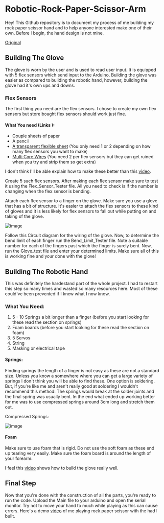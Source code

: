 # Robotic-Rock-Paper-Scissor-Arm
Hey! This Github repository is to document my process of me building my rock paper scissor hand and to help anyone interested make one of their own.
Before I begin, the hand design is not mine.

[Original](https://create.arduino.cc/projecthub/laurencemlai/diy-glove-controlled-robotic-hand-ff5d63?ref=user&ref_id=1858882&offset=0) 

## Building The Glove
The glove is worn by the user and is used to read user input. It is equipped with 5 flex sensors which send input to the Arduino. Building the glove was easier as compared to building the robotic hand, however, building the glove had it's own ups and downs.
### Flex Sensors
The first thing you need are the flex sensors. I chose to create my own flex sensors but store bought flex sensors should work just fine. 
#### What You need (Links ):
* Couple sheets of paper
* A pencil
* [A transparent flexible sheet](https://www.amazon.com/Polystyrene-Flexible-Modeling-Projects-Paintings/dp/B0968YG7ZR/ref=sr_1_13?crid=3H9RM80XCE6C7&keywords=flexible%2Bperspex%2Bsheet&qid=1658641150&sprefix=flexible%2Bperspex%2Bsheet%2Caps%2C256&sr=8-13&th=1) (You only need 1 or 2 depending on how many flex sensors you want to make)
* [Multi Core Wires](https://www.amazon.com/Elegoo-EL-CP-004-Multicolored-Breadboard-arduino/dp/B01EV70C78/ref=sr_1_6?crid=26UAPN9GRYGZ1&keywords=jumper%2Bwires&qid=1658641292&sprefix=jumper%2Bwire%2Caps%2C292&sr=8-6&th=1) (You need 2 per flex sensors but they can get ruined when you try and strip them so get extra)

I don't think I'll be able explain how to make these better than this [video](https://www.youtube.com/watch?v=SJNYbSpvlP8).

Create 5 such flex sensors. After making each flex sensor make sure to test it using the Flex_Sensor_Tester file. All you need to check is if the number is changing when the flex sensor is bending.

Attach each flex sensor to a finger on the glove. Make sure you use a glove that has a bit of structure. It's easier to attach the flex sensors to these kind of gloves and it is less likely for flex sensors to fall out while putting on and taking of the glove.

![image](https://user-images.githubusercontent.com/102592750/194369497-d663d30d-a414-4fc3-b53f-deb7d9cb19a5.png)


Follow this Circuit diagram for the wiring of the glove. Now, to determine the bend limit of each finger run the Bend_Limit_Tester file. Note a suitable number for each of the fingers past which the finger is surely bent.
Now, run the Glove_test file and enter your determined limits. Make sure all of this is working fine and your done with the glove!

## Building The Robotic Hand
This was definitely the hardestand part of the whole project. I had to restart this step so many times and wasted so many resources here. Most of these could've been prevented if I knew what I now know.

### What You Need:
1) 5 - 10 Springs a bit longer than a finger (before you start looking for these read the section on springs)
2) Foam boards (before you start looking for these read the section on foam)
3) 5 Servos
4) String 
5) Masking or electrical tape

#### Springs:
Finding springs the length of a finger is not easy as these are not a standard size. Unless you know a somewhere where you can get a large variety of springs I don't think you will be able to find these. One option is soldering. But, if you're like me and aren't really good at soldering I wouldn't recommend this method. The springs would break at the solder joints and the final spring was usually bent. In the end what ended up working better for me was to use compressed springs around 3cm long and stretch them out.

Compressed Springs:

![image](https://user-images.githubusercontent.com/102592750/194379401-0a96723d-cd1d-4098-b29c-3d336b13b356.png)


#### Foam
Make sure to use foam that is rigid. Do not use the soft foam as these end up tearing very easily. Make sure the foam board is around the length of your forearm. 

I feel this [video](https://www.youtube.com/watch?v=5z5evInThP4) shows how to build the glove really well.

## Final Step
Now that you're done with the construction of all the parts, you're ready to run the code. Upload the Main file to your arduino and open the serial monitor. Try not to move your hand to much while playing as this can cause errors.
Here's a demo [video](https://drive.google.com/file/d/1INIYR1poMmxU8Cfm3Kpnmw56CfaCY3tk/view?usp=sharing) of me playing rock paper scissor with the had I built. 
